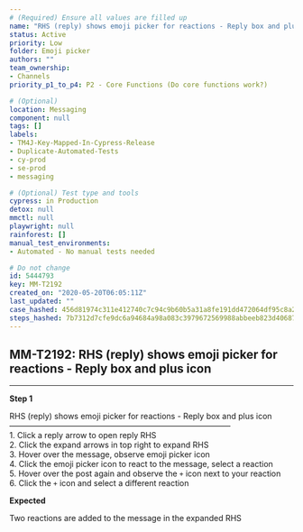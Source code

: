```yaml
---
# (Required) Ensure all values are filled up
name: "RHS (reply) shows emoji picker for reactions - Reply box and plus icon"
status: Active
priority: Low
folder: Emoji picker
authors: ""
team_ownership: 
- Channels
priority_p1_to_p4: P2 - Core Functions (Do core functions work?)

# (Optional)
location: Messaging
component: null
tags: []
labels: 
- TM4J-Key-Mapped-In-Cypress-Release
- Duplicate-Automated-Tests
- cy-prod
- se-prod
- messaging

# (Optional) Test type and tools
cypress: in Production
detox: null
mmctl: null
playwright: null
rainforest: []
manual_test_environments: 
- Automated - No manual tests needed

# Do not change
id: 5444793
key: MM-T2192
created_on: "2020-05-20T06:05:11Z"
last_updated: ""
case_hashed: 456d81974c311e412740c7c94c9b60b5a31a8fe191dd472064df95c8a2319b52b31400285cdc32da79cbc041e288e7a2
steps_hashed: 7b7312d7cfe9dc6a94684a98a083c3979672569988abbeeb823d406876e2b1de7062379017574308cdf33a86179b605d
---
```


<!-- (Auto-generated) Based on frontmatter's "key" and "name" -->

## MM-T2192: RHS (reply) shows emoji picker for reactions - Reply box and plus icon

---

**Step 1**

RHS (reply) shows emoji picker for reactions - Reply box and plus icon\
————————————————————————————\
1\. Click a reply arrow to open reply RHS\
2\. Click the expand arrows in top right to expand RHS\
3\. Hover over the message, observe emoji picker icon\
4\. Click the emoji picker icon to react to the message, select a reaction\
5\. Hover over the post again and observe the `+` icon next to your reaction\
6\. Click the `+` icon and select a different reaction

**Expected**

Two reactions are added to the message in the expanded RHS
